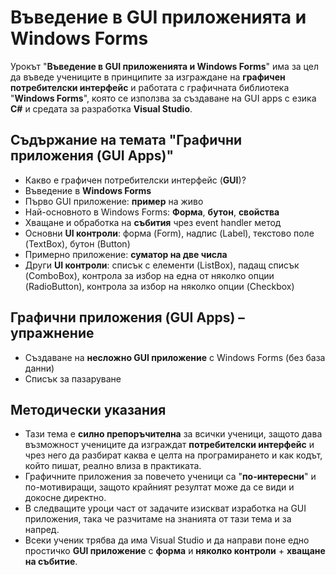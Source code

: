 # Въведение в GUI приложенията и Windows Forms

Урокът "**Въведение в GUI приложенията и Windows Forms**" има за цел да въведе учениците в принципите за изграждане на **графичен потребителски интерфейс** и работата с графичната библиотека "**Windows Forms**", която се използва за създаване на GUI apps с езика **C#** и средата за разработка **Visual Studio**.

## Съдържание на темата "Графични приложения (GUI Apps)"
 - Какво е графичен потребителски интерфейс (**GUI**)?
 - Въведение в **Windows Forms**
 - Първо GUI приложение: **пример** на живо
 - Най-основното в Windows Forms: **Форма**, **бутон**, **свойства**
 - Хващане и обработка на **събития** чрез event handler метод
 - Основни **UI контроли**: форма (Form), надпис (Label), текстово поле (TextBox), бутон (Button)
 - Примерно приложение: **суматор на две числа**
 - Други **UI контроли**: списък с елементи (ListBox), падащ списък (ComboBox), контрола за избор на една от няколко опции (RadioButton), контрола за избор на няколко опции (Checkbox)

## Графични приложения (GUI Apps) – упражнениe
  - Създаване на **несложно GUI приложение** с Windows Forms (без база данни)
  - Списък за пазаруване

## Методически указания
  - Тази тема е **силно препоръчителна** за всички ученици, защото дава възможност учениците да изграждат **потребителски интерфейс** и чрез него да разбират каква е целта на програмирането и как кодът, който пишат, реално влиза в практиката.
  - Графичните приложения за повечето ученици са "**по-интересни**" и по-мотивиращи, защото крайният резултат може да се види и докосне директно.
  - В следващите уроци част от задачите изискват изработка на GUI приложения, така че разчитаме на знанията от тази тема и за напред.
  - Всеки ученик трябва да има Visual Studio и да направи поне едно простичко **GUI приложение** с **форма** и **няколко контроли** + **хващане на събитие**.